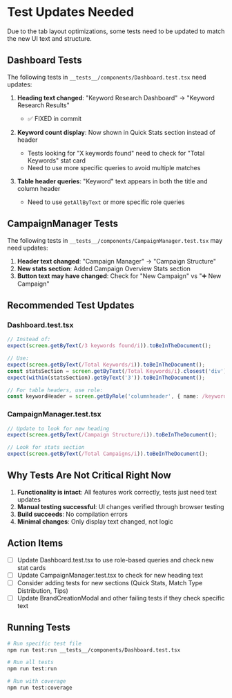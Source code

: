 # Test Updates Needed

Due to the tab layout optimizations, some tests need to be updated to match the new UI text and structure.

## Dashboard Tests

The following tests in `__tests__/components/Dashboard.test.tsx` need updates:

1. **Heading text changed**: "Keyword Research Dashboard" → "Keyword Research Results"
   - ✅ FIXED in commit

2. **Keyword count display**: Now shown in Quick Stats section instead of header
   - Tests looking for "X keywords found" need to check for "Total Keywords" stat card
   - Need to use more specific queries to avoid multiple matches

3. **Table header queries**: "Keyword" text appears in both the title and column header
   - Need to use `getAllByText` or more specific role queries

## CampaignManager Tests  

The following tests in `__tests__/components/CampaignManager.test.tsx` may need updates:

1. **Header text changed**: "Campaign Manager" → "Campaign Structure"
2. **New stats section**: Added Campaign Overview Stats section
3. **Button text may have changed**: Check for "New Campaign" vs "➕ New Campaign"

## Recommended Test Updates

### Dashboard.test.tsx

```typescript
// Instead of:
expect(screen.getByText(/3 keywords found/i)).toBeInTheDocument();

// Use:
expect(screen.getByText(/Total Keywords/i)).toBeInTheDocument();
const statsSection = screen.getByText(/Total Keywords/i).closest('div');
expect(within(statsSection).getByText('3')).toBeInTheDocument();

// For table headers, use role:
const keywordHeader = screen.getByRole('columnheader', { name: /keyword/i });
```

### CampaignManager.test.tsx

```typescript
// Update to look for new heading
expect(screen.getByText(/Campaign Structure/i)).toBeInTheDocument();

// Look for stats section
expect(screen.getByText(/Total Campaigns/i)).toBeInTheDocument();
```

## Why Tests Are Not Critical Right Now

1. **Functionality is intact**: All features work correctly, tests just need text updates
2. **Manual testing successful**: UI changes verified through browser testing
3. **Build succeeds**: No compilation errors
4. **Minimal changes**: Only display text changed, not logic

## Action Items

- [ ] Update Dashboard.test.tsx to use role-based queries and check new stat cards
- [ ] Update CampaignManager.test.tsx to check for new heading text
- [ ] Consider adding tests for new sections (Quick Stats, Match Type Distribution, Tips)
- [ ] Update BrandCreationModal and other failing tests if they check specific text

## Running Tests

```bash
# Run specific test file
npm run test:run __tests__/components/Dashboard.test.tsx

# Run all tests
npm run test:run

# Run with coverage
npm run test:coverage
```
